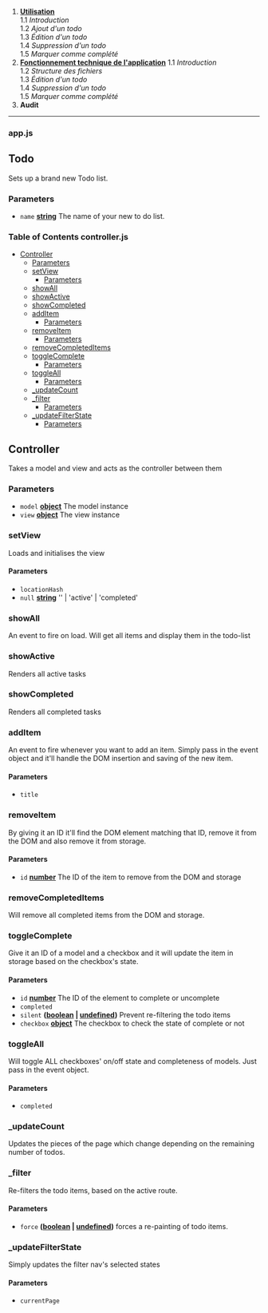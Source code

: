 


 1. **[Utilisation](/todo-list-app/no_tech_use)** \
 1.1 *Introduction* \
 1.2 *Ajout d'un todo* \
 1.3 *Édition d'un todo* \
 1.4 *Suppression d'un todo* \
 1.5 *Marquer comme complété*
 2. **[Fonctionnement technique de l'application](/todo-list-app/tech_use)**
    1.1 *Introduction* \
    1.2 *Structure des fichiers* \
    1.3 *Édition d'un todo* \
    1.4 *Suppression d'un todo* \
    1.5 *Marquer comme complété*
 3. **Audit**

---

<!-- Generated by documentation.js. Update this documentation by updating the source code. -->

### app.js

## Todo

Sets up a brand new Todo list.

### Parameters

*   `name` **[string][3]** The name of your new to do list.

[1]: #todo

[2]: #parameters

[3]: https://developer.mozilla.org/docs/Web/JavaScript/Reference/Global_Objects/String


<!-- Generated by documentation.js. Update this documentation by updating the source code. -->

### Table of Contents controller.js

*   [Controller][1]
    *   [Parameters][2]
    *   [setView][3]
        *   [Parameters][4]
    *   [showAll][5]
    *   [showActive][6]
    *   [showCompleted][7]
    *   [addItem][8]
        *   [Parameters][9]
    *   [removeItem][10]
        *   [Parameters][11]
    *   [removeCompletedItems][12]
    *   [toggleComplete][13]
        *   [Parameters][14]
    *   [toggleAll][15]
        *   [Parameters][16]
    *   [\_updateCount][17]
    *   [\_filter][18]
        *   [Parameters][19]
    *   [\_updateFilterState][20]
        *   [Parameters][21]

## Controller

Takes a model and view and acts as the controller between them

### Parameters

*   `model` **[object][22]** The model instance
*   `view` **[object][22]** The view instance

### setView

Loads and initialises the view

#### Parameters

*   `locationHash`
*   `null` **[string][23]** '' | 'active' | 'completed'

### showAll

An event to fire on load. Will get all items and display them in the
todo-list

### showActive

Renders all active tasks

### showCompleted

Renders all completed tasks

### addItem

An event to fire whenever you want to add an item. Simply pass in the event
object and it'll handle the DOM insertion and saving of the new item.

#### Parameters

*   `title`

### removeItem

By giving it an ID it'll find the DOM element matching that ID,
remove it from the DOM and also remove it from storage.

#### Parameters

*   `id` **[number][24]** The ID of the item to remove from the DOM and
    storage

### removeCompletedItems

Will remove all completed items from the DOM and storage.

### toggleComplete

Give it an ID of a model and a checkbox and it will update the item
in storage based on the checkbox's state.

#### Parameters

*   `id` **[number][24]** The ID of the element to complete or uncomplete
*   `completed`
*   `silent` **([boolean][25] | [undefined][26])** Prevent re-filtering the todo items
*   `checkbox` **[object][22]** The checkbox to check the state of complete
    or not

### toggleAll

Will toggle ALL checkboxes' on/off state and completeness of models.
Just pass in the event object.

#### Parameters

*   `completed`

### \_updateCount

Updates the pieces of the page which change depending on the remaining
number of todos.

### \_filter

Re-filters the todo items, based on the active route.

#### Parameters

*   `force` **([boolean][25] | [undefined][26])** forces a re-painting of todo items.

### \_updateFilterState

Simply updates the filter nav's selected states

#### Parameters

*   `currentPage`

[1]: #controller

[2]: #parameters

[3]: #setview

[4]: #parameters-1

[5]: #showall

[6]: #showactive

[7]: #showcompleted

[8]: #additem

[9]: #parameters-2

[10]: #removeitem

[11]: #parameters-3

[12]: #removecompleteditems

[13]: #togglecomplete

[14]: #parameters-4

[15]: #toggleall

[16]: #parameters-5

[17]: #_updatecount

[18]: #_filter

[19]: #parameters-6

[20]: #_updatefilterstate

[21]: #parameters-7

[22]: https://developer.mozilla.org/docs/Web/JavaScript/Reference/Global_Objects/Object

[23]: https://developer.mozilla.org/docs/Web/JavaScript/Reference/Global_Objects/String

[24]: https://developer.mozilla.org/docs/Web/JavaScript/Reference/Global_Objects/Number

[25]: https://developer.mozilla.org/docs/Web/JavaScript/Reference/Global_Objects/Boolean

[26]: https://developer.mozilla.org/docs/Web/JavaScript/Reference/Global_Objects/undefined